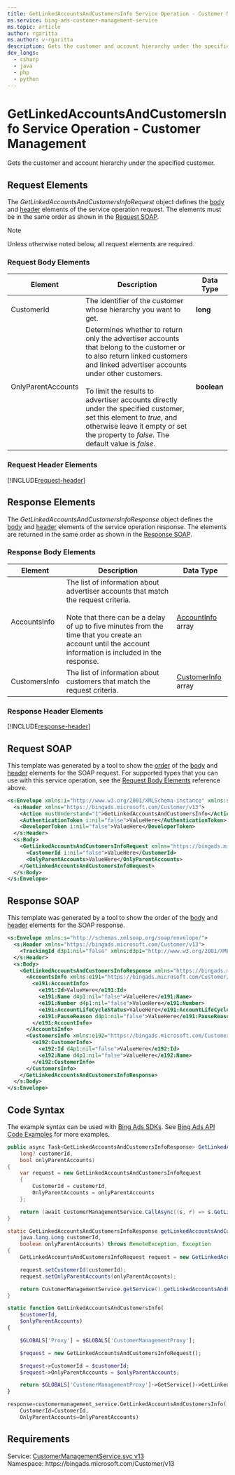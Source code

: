 ```yaml
---
title: GetLinkedAccountsAndCustomersInfo Service Operation - Customer Management
ms.service: bing-ads-customer-management-service
ms.topic: article
author: rgaritta
ms.author: v-rgaritta
description: Gets the customer and account hierarchy under the specified customer.
dev_langs: 
  - csharp
  - java
  - php
  - python
---
```

# GetLinkedAccountsAndCustomersInfo Service Operation - Customer Management
Gets the customer and account hierarchy under the specified customer.  

## <a name="request"></a>Request Elements
The *GetLinkedAccountsAndCustomersInfoRequest* object defines the [body](#request-body) and [header](#request-header) elements of the service operation request. The elements must be in the same order as shown in the [Request SOAP](#request-soap). 

> [!NOTE]
> Unless otherwise noted below, all request elements are required.

### <a name="request-body"></a>Request Body Elements

|Element|Description|Data Type|
|-----------|---------------|-------------|
|<a name="customerid"></a>CustomerId|The identifier of the customer whose hierarchy you want to get.|**long**|
|<a name="onlyparentaccounts"></a>OnlyParentAccounts|Determines whether to return only the advertiser accounts that belong to the customer or to also return linked customers and linked advertiser accounts under other customers.<br/><br/>To limit the results to advertiser accounts directly under the specified customer, set this element to *true*, and otherwise leave it empty or set the property to *false*. The default value is *false*.|**boolean**|

### <a name="request-header"></a>Request Header Elements
[!INCLUDE[request-header](./includes/request-header.md)]

## <a name="response"></a>Response Elements
The *GetLinkedAccountsAndCustomersInfoResponse* object defines the [body](#response-body) and [header](#response-header) elements of the service operation response. The elements are returned in the same order as shown in the [Response SOAP](#response-soap).

### <a name="response-body"></a>Response Body Elements

|Element|Description|Data Type|
|-----------|---------------|-------------|
|<a name="accountsinfo"></a>AccountsInfo|The list of information about advertiser accounts that match the request criteria.<br/><br/>Note that there can be a delay of up to five minutes from the time that you create an account until the account information is included in the response.|[AccountInfo](accountinfo.md) array|
|<a name="customersinfo"></a>CustomersInfo|The list of information about customers that match the request criteria.|[CustomerInfo](customerinfo.md) array|

### <a name="response-header"></a>Response Header Elements
[!INCLUDE[response-header](./includes/response-header.md)]

## <a name="request-soap"></a>Request SOAP
This template was generated by a tool to show the [order](../guides/services-protocol.md#element-order) of the [body](#request-body) and [header](#request-header) elements for the SOAP request. For supported types that you can use with this service operation, see the [Request Body Elements](#request-body) reference above.

```xml
<s:Envelope xmlns:i="http://www.w3.org/2001/XMLSchema-instance" xmlns:s="http://schemas.xmlsoap.org/soap/envelope/">
  <s:Header xmlns="https://bingads.microsoft.com/Customer/v13">
    <Action mustUnderstand="1">GetLinkedAccountsAndCustomersInfo</Action>
    <AuthenticationToken i:nil="false">ValueHere</AuthenticationToken>
    <DeveloperToken i:nil="false">ValueHere</DeveloperToken>
  </s:Header>
  <s:Body>
    <GetLinkedAccountsAndCustomersInfoRequest xmlns="https://bingads.microsoft.com/Customer/v13">
      <CustomerId i:nil="false">ValueHere</CustomerId>
      <OnlyParentAccounts>ValueHere</OnlyParentAccounts>
    </GetLinkedAccountsAndCustomersInfoRequest>
  </s:Body>
</s:Envelope>
```

## <a name="response-soap"></a>Response SOAP
This template was generated by a tool to show the order of the [body](#response-body) and [header](#response-header) elements for the SOAP response.

```xml
<s:Envelope xmlns:s="http://schemas.xmlsoap.org/soap/envelope/">
  <s:Header xmlns="https://bingads.microsoft.com/Customer/v13">
    <TrackingId d3p1:nil="false" xmlns:d3p1="http://www.w3.org/2001/XMLSchema-instance">ValueHere</TrackingId>
  </s:Header>
  <s:Body>
    <GetLinkedAccountsAndCustomersInfoResponse xmlns="https://bingads.microsoft.com/Customer/v13">
      <AccountsInfo xmlns:e191="https://bingads.microsoft.com/Customer/v13/Entities" d4p1:nil="false" xmlns:d4p1="http://www.w3.org/2001/XMLSchema-instance">
        <e191:AccountInfo>
          <e191:Id>ValueHere</e191:Id>
          <e191:Name d4p1:nil="false">ValueHere</e191:Name>
          <e191:Number d4p1:nil="false">ValueHere</e191:Number>
          <e191:AccountLifeCycleStatus>ValueHere</e191:AccountLifeCycleStatus>
          <e191:PauseReason d4p1:nil="false">ValueHere</e191:PauseReason>
        </e191:AccountInfo>
      </AccountsInfo>
      <CustomersInfo xmlns:e192="https://bingads.microsoft.com/Customer/v13/Entities" d4p1:nil="false" xmlns:d4p1="http://www.w3.org/2001/XMLSchema-instance">
        <e192:CustomerInfo>
          <e192:Id d4p1:nil="false">ValueHere</e192:Id>
          <e192:Name d4p1:nil="false">ValueHere</e192:Name>
        </e192:CustomerInfo>
      </CustomersInfo>
    </GetLinkedAccountsAndCustomersInfoResponse>
  </s:Body>
</s:Envelope>
```

## <a name="example"></a>Code Syntax
The example syntax can be used with [Bing Ads SDKs](../guides/client-libraries.md). See [Bing Ads API Code Examples](../guides/code-examples.md) for more examples.
```csharp
public async Task<GetLinkedAccountsAndCustomersInfoResponse> GetLinkedAccountsAndCustomersInfoAsync(
	long? customerId,
	bool onlyParentAccounts)
{
	var request = new GetLinkedAccountsAndCustomersInfoRequest
	{
		CustomerId = customerId,
		OnlyParentAccounts = onlyParentAccounts
	};

	return (await CustomerManagementService.CallAsync((s, r) => s.GetLinkedAccountsAndCustomersInfoAsync(r), request));
}
```
```java
static GetLinkedAccountsAndCustomersInfoResponse getLinkedAccountsAndCustomersInfo(
	java.lang.Long customerId,
	boolean onlyParentAccounts) throws RemoteException, Exception
{
	GetLinkedAccountsAndCustomersInfoRequest request = new GetLinkedAccountsAndCustomersInfoRequest();

	request.setCustomerId(customerId);
	request.setOnlyParentAccounts(onlyParentAccounts);

	return CustomerManagementService.getService().getLinkedAccountsAndCustomersInfo(request);
}
```
```php
static function GetLinkedAccountsAndCustomersInfo(
	$customerId,
	$onlyParentAccounts)
{

	$GLOBALS['Proxy'] = $GLOBALS['CustomerManagementProxy'];

	$request = new GetLinkedAccountsAndCustomersInfoRequest();

	$request->CustomerId = $customerId;
	$request->OnlyParentAccounts = $onlyParentAccounts;

	return $GLOBALS['CustomerManagementProxy']->GetService()->GetLinkedAccountsAndCustomersInfo($request);
}
```
```python
response=customermanagement_service.GetLinkedAccountsAndCustomersInfo(
	CustomerId=CustomerId,
	OnlyParentAccounts=OnlyParentAccounts)
```

## Requirements
Service: [CustomerManagementService.svc v13](https://clientcenter.api.bingads.microsoft.com/Api/CustomerManagement/v13/CustomerManagementService.svc)  
Namespace: https\://bingads.microsoft.com/Customer/v13  


